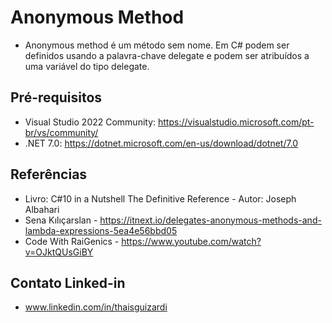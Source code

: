 # Anonymous Method

- Anonymous method é um método sem nome. Em C# podem ser definidos usando a palavra-chave delegate e podem ser atribuídos a uma variável do tipo delegate.

## Pré-requisitos

- Visual Studio 2022 Community: https://visualstudio.microsoft.com/pt-br/vs/community/
- .NET 7.0: https://dotnet.microsoft.com/en-us/download/dotnet/7.0

## Referências

- Livro: C#10 in a Nutshell The Definitive Reference - Autor: Joseph Albahari
- Sena Kılıçarslan - https://itnext.io/delegates-anonymous-methods-and-lambda-expressions-5ea4e56bbd05
- Code With RaiGenics - https://www.youtube.com/watch?v=OJktQUsGiBY

## Contato Linked-in

- www.linkedin.com/in/thaisguizardi
